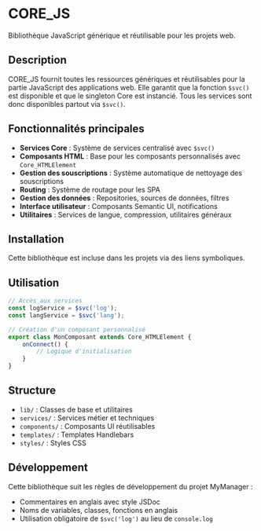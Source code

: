 # CORE_JS

Bibliothèque JavaScript générique et réutilisable pour les projets web.

## Description

CORE_JS fournit toutes les ressources génériques et réutilisables pour la partie JavaScript des applications web. Elle garantit que la fonction `$svc()` est disponible et que le singleton Core est instancié. Tous les services sont donc disponibles partout via `$svc()`.

## Fonctionnalités principales

- **Services Core** : Système de services centralisé avec `$svc()`
- **Composants HTML** : Base pour les composants personnalisés avec `Core_HTMLElement`
- **Gestion des souscriptions** : Système automatique de nettoyage des souscriptions
- **Routing** : Système de routage pour les SPA
- **Gestion des données** : Repositories, sources de données, filtres
- **Interface utilisateur** : Composants Semantic UI, notifications
- **Utilitaires** : Services de langue, compression, utilitaires généraux

## Installation

Cette bibliothèque est incluse dans les projets via des liens symboliques.

## Utilisation

```javascript
// Accès aux services
const logService = $svc('log');
const langService = $svc('lang');

// Création d'un composant personnalisé
export class MonComposant extends Core_HTMLElement {
    onConnect() {
        // Logique d'initialisation
    }
}
```

## Structure

- `lib/` : Classes de base et utilitaires
- `services/` : Services métier et techniques
- `components/` : Composants UI réutilisables
- `templates/` : Templates Handlebars
- `styles/` : Styles CSS

## Développement

Cette bibliothèque suit les règles de développement du projet MyManager :
- Commentaires en anglais avec style JSDoc
- Noms de variables, classes, fonctions en anglais
- Utilisation obligatoire de `$svc('log')` au lieu de `console.log`
